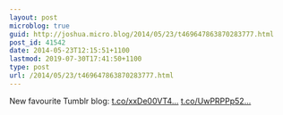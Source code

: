 ```yaml
---
layout: post
microblog: true
guid: http://joshua.micro.blog/2014/05/23/t469647863870283777.html
post_id: 41542
date: 2014-05-23T12:15:51+1100
lastmod: 2019-07-30T17:41:50+1100
type: post
url: /2014/05/23/t469647863870283777.html
---
```

New favourite Tumblr blog: [t.co/xxDe00VT4...](http://t.co/xxDe00VT46) [t.co/UwPRPPp52...](http://t.co/UwPRPPp52U)
